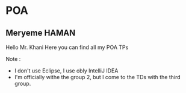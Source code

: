 # POA
## Meryeme HAMAN 

Hello Mr. Khani
Here you can find all my POA TPs

Note : 
* I don't use Eclipse, I use obly IntelliJ IDEA 
* I'm officially withe the group 2, but I come to the TDs with the third group. 
